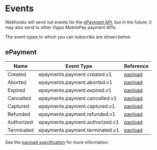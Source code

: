 <!-- START_METADATA
---
title: Webhooks API Events
sidebar_label: Events
sidebar_position: 2
pagination_next: null
pagination_prev: null
---
END_METADATA -->

# Events

Webhooks will send out events for the
[ePayment API](https://developer.vippsmobilepay.com/docs/APIs/epayment-api/features/webhooks),
but in the future, it may also send to other Vipps MobilePay payment APIs.

The event types to which you can subscribe are shown below.

## ePayment

| Name       | Event Type                      | Reference|
| ---------- | ------------------------------- | ---------|
| Created    | epayments.payment.created.v1    | [payload](https://developer.vippsmobilepay.com/docs/APIs/epayment-api/features/webhooks) |
| Aborted    | epayments.payment.aborted.v1    | [payload](https://developer.vippsmobilepay.com/docs/APIs/epayment-api/features/webhooks) |
| Expired    | epayments.payment.expired.v1    | [payload](https://developer.vippsmobilepay.com/docs/APIs/epayment-api/features/webhooks) |
| Cancelled  | epayments.payment.cancelled.v1  | [payload](https://developer.vippsmobilepay.com/docs/APIs/epayment-api/features/webhooks) |
| Captured   | epayments.payment.captured.v1   | [payload](https://developer.vippsmobilepay.com/docs/APIs/epayment-api/features/webhooks) |
| Refunded   | epayments.payment.refunded.v1   | [payload](https://developer.vippsmobilepay.com/docs/APIs/epayment-api/features/webhooks) |
| Authorized | epayments.payment.authorized.v1 | [payload](https://developer.vippsmobilepay.com/docs/APIs/epayment-api/features/webhooks) |
| Terminated | epayments.payment.terminated.v1 | [payload](https://developer.vippsmobilepay.com/docs/APIs/epayment-api/features/webhooks) |

See the [payload specification](https://developer.vippsmobilepay.com/docs/APIs/epayment-api/features/webhooks) for more information.

